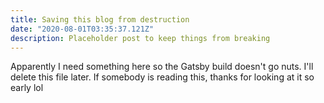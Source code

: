 ```yaml
---
title: Saving this blog from destruction
date: "2020-08-01T03:35:37.121Z"
description: Placeholder post to keep things from breaking
---
```


Apparently I need something here so the Gatsby build doesn't go nuts.
I'll delete this file later.
If somebody is reading this, thanks for looking at it so early lol